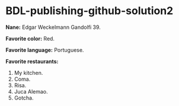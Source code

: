 # BDL-publishing-github-solution2

**Nane:** Edgar Weckelmann Gandolfi 39. 

**Favorite color:** Red. 

**Favorite language:** Portuguese.

**Favorite restaurants:**

1. My kitchen.
2. Coma.
3. Risa.
4. Juca Alemao.
5. Gotcha.
